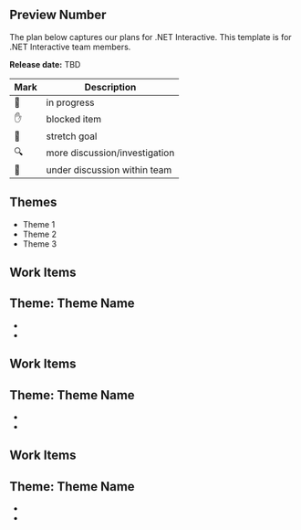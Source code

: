 ## Preview Number

The plan below captures our plans for .NET Interactive. This template is for .NET Interactive team members.

**Release date:** TBD 


Mark | Description 
--- | --- |
:construction: | in progress |
:hand: | blocked item|
:tophat: | stretch goal|
:mag:| more discussion/investigation |
:large_blue_circle: |under discussion within team |

## Themes

- Theme 1 
- Theme 2
- Theme 3

## Work Items
Theme: Theme Name
-
-
- 

## Work Items
Theme: Theme Name 
- 
- 
-

## Work Items
Theme: Theme Name
-
-
-
